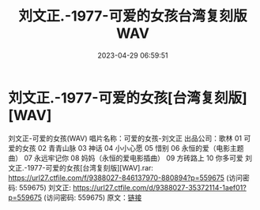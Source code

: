﻿---
title: 刘文正.-1977-可爱的女孩台湾复刻版WAV
date: 2023-04-29 06:59:51
categories: WAV车载音乐、镜像
tags: 华语中文
---
# 刘文正.-1977-可爱的女孩[台湾复刻版][WAV]

刘文正-可爱的女孩(WAV)
唱片名称：可爱的女孩-刘文正
出品公司：歌林
01 可爱的女孩
02 青青山脉
03 神话
04 小小心愿
05 惜别
06 永恒的爱（电影主题曲）
07 永远牢记你
08 妈妈（永恒的爱电影插曲）
09 方砖路上
10 你多可爱
刘文正.-1977-可爱的女孩[台湾复刻版][WAV].rar: https://url27.ctfile.com/f/9388027-846137970-880894?p=559675
(访问密码: 559675)
刘文正: https://url27.ctfile.com/d/9388027-35372114-1aef01?p=559675
(访问密码: 559675)
原文：[链接](https://blog.sina.com.cn/s/blog_1647c7e76010311ne.html)